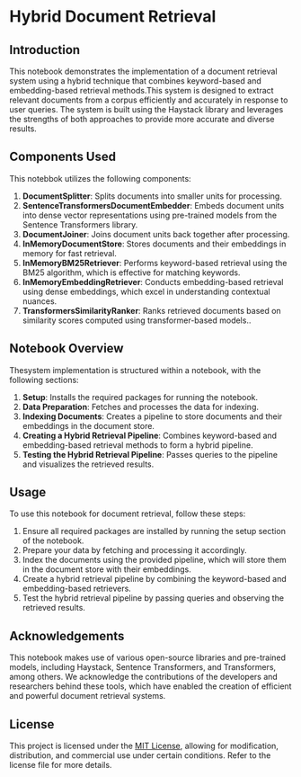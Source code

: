 # Hybrid  Document Retrieval

## Introduction
This notebook demonstrates the implementation of a document retrieval system using a hybrid technique that combines keyword-based and embedding-based retrieval methods.This system is designed to extract relevant documents from a corpus efficiently and accurately in response to user queries. The system is built using the Haystack library and leverages the strengths of both approaches to provide more accurate and diverse results.

## Components Used
This notebbok utilizes the following components:

1. **DocumentSplitter**: Splits documents into smaller units for processing.
2. **SentenceTransformersDocumentEmbedder**: Embeds document units into dense vector representations using pre-trained models from the Sentence Transformers library.
3. **DocumentJoiner**: Joins document units back together after processing.
4. **InMemoryDocumentStore**: Stores documents and their embeddings in memory for fast retrieval.
5. **InMemoryBM25Retriever**: Performs keyword-based retrieval using the BM25 algorithm, which is effective for matching keywords.
6. **InMemoryEmbeddingRetriever**: Conducts embedding-based retrieval using dense embeddings, which excel in understanding contextual nuances.
7. **TransformersSimilarityRanker**: Ranks retrieved documents based on similarity scores computed using transformer-based models..

## Notebook Overview
Thesystem implementation is structured within a notebook, with the following sections:

1. **Setup**: Installs the required packages for running the notebook.
2. **Data Preparation**: Fetches and processes the data for indexing.
3. **Indexing Documents**: Creates a pipeline to store documents and their embeddings in the document store.
4. **Creating a Hybrid Retrieval Pipeline**: Combines keyword-based and embedding-based retrieval methods to form a hybrid pipeline.
5. **Testing the Hybrid Retrieval Pipeline**: Passes queries to the pipeline and visualizes the retrieved results.

## Usage
To use this notebook for document retrieval, follow these steps:

1. Ensure all required packages are installed by running the setup section of the notebook.
2. Prepare your data by fetching and processing it accordingly.
3. Index the documents using the provided pipeline, which will store them in the document store with their embeddings.
4. Create a hybrid retrieval pipeline by combining the keyword-based and embedding-based retrievers.
5. Test the hybrid retrieval pipeline by passing queries and observing the retrieved results.

## Acknowledgements
This notebook makes use of various open-source libraries and pre-trained models, including Haystack, Sentence Transformers, and Transformers, among others. We acknowledge the contributions of the developers and researchers behind these tools, which have enabled the creation of efficient and powerful document retrieval systems.

## License
This project is licensed under the [MIT License](LICENSE), allowing for modification, distribution, and commercial use under certain conditions. Refer to the license file for more details.
